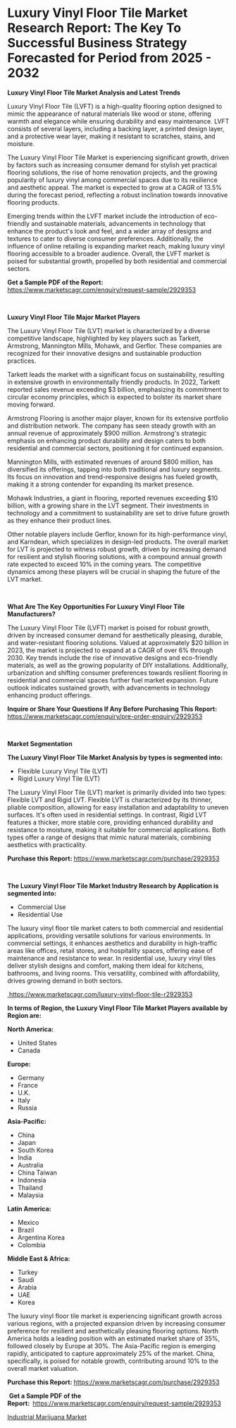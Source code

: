 <p><h1>Luxury Vinyl Floor Tile Market Research Report: The Key To Successful Business Strategy Forecasted for Period from 2025 - 2032</h1></p><p><strong>Luxury Vinyl Floor Tile Market Analysis and Latest Trends</strong></p>
<p><p>Luxury Vinyl Floor Tile (LVFT) is a high-quality flooring option designed to mimic the appearance of natural materials like wood or stone, offering warmth and elegance while ensuring durability and easy maintenance. LVFT consists of several layers, including a backing layer, a printed design layer, and a protective wear layer, making it resistant to scratches, stains, and moisture.</p><p>The Luxury Vinyl Floor Tile Market is experiencing significant growth, driven by factors such as increasing consumer demand for stylish yet practical flooring solutions, the rise of home renovation projects, and the growing popularity of luxury vinyl among commercial spaces due to its resilience and aesthetic appeal. The market is expected to grow at a CAGR of 13.5% during the forecast period, reflecting a robust inclination towards innovative flooring products.</p><p>Emerging trends within the LVFT market include the introduction of eco-friendly and sustainable materials, advancements in technology that enhance the product's look and feel, and a wider array of designs and textures to cater to diverse consumer preferences. Additionally, the influence of online retailing is expanding market reach, making luxury vinyl flooring accessible to a broader audience. Overall, the LVFT market is poised for substantial growth, propelled by both residential and commercial sectors.</p></p>
<p><strong>Get a Sample PDF of the Report:&nbsp;</strong> <a href="https://www.marketscagr.com/enquiry/request-sample/2929353?utm_campaign=1901&utm_medium=2&utm_source=Github&utm_content=ia&utm_term=12032025&utm_id=luxury-vinyl-floor-tile">https://www.marketscagr.com/enquiry/request-sample/2929353</a></p>
<p>&nbsp;</p>
<p><strong>Luxury Vinyl Floor Tile Major Market Players</strong></p>
<p><p>The Luxury Vinyl Floor Tile (LVT) market is characterized by a diverse competitive landscape, highlighted by key players such as Tarkett, Armstrong, Mannington Mills, Mohawk, and Gerflor. These companies are recognized for their innovative designs and sustainable production practices.</p><p>Tarkett leads the market with a significant focus on sustainability, resulting in extensive growth in environmentally friendly products. In 2022, Tarkett reported sales revenue exceeding $3 billion, emphasizing its commitment to circular economy principles, which is expected to bolster its market share moving forward.</p><p>Armstrong Flooring is another major player, known for its extensive portfolio and distribution network. The company has seen steady growth with an annual revenue of approximately $900 million. Armstrong's strategic emphasis on enhancing product durability and design caters to both residential and commercial sectors, positioning it for continued expansion.</p><p>Mannington Mills, with estimated revenues of around $800 million, has diversified its offerings, tapping into both traditional and luxury segments. Its focus on innovation and trend-responsive designs has fueled growth, making it a strong contender for expanding its market presence.</p><p>Mohawk Industries, a giant in flooring, reported revenues exceeding $10 billion, with a growing share in the LVT segment. Their investments in technology and a commitment to sustainability are set to drive future growth as they enhance their product lines.</p><p>Other notable players include Gerflor, known for its high-performance vinyl, and Karndean, which specializes in design-led products. The overall market for LVT is projected to witness robust growth, driven by increasing demand for resilient and stylish flooring solutions, with a compound annual growth rate expected to exceed 10% in the coming years. The competitive dynamics among these players will be crucial in shaping the future of the LVT market.</p></p>
<p>&nbsp;</p>
<p><strong>What Are The Key Opportunities For Luxury Vinyl Floor Tile Manufacturers?</strong></p>
<p><p>The Luxury Vinyl Floor Tile (LVFT) market is poised for robust growth, driven by increased consumer demand for aesthetically pleasing, durable, and water-resistant flooring solutions. Valued at approximately $20 billion in 2023, the market is projected to expand at a CAGR of over 6% through 2030. Key trends include the rise of innovative designs and eco-friendly materials, as well as the growing popularity of DIY installations. Additionally, urbanization and shifting consumer preferences towards resilient flooring in residential and commercial spaces further fuel market expansion. Future outlook indicates sustained growth, with advancements in technology enhancing product offerings.</p></p>
<p><strong>Inquire or Share Your Questions If Any Before Purchasing This Report:</strong> <a href="https://www.marketscagr.com/enquiry/pre-order-enquiry/2929353?utm_campaign=1901&utm_medium=2&utm_source=Github&utm_content=ia&utm_term=12032025&utm_id=luxury-vinyl-floor-tile">https://www.marketscagr.com/enquiry/pre-order-enquiry/2929353</a></p>
<p>&nbsp;</p>
<p><strong>Market Segmentation</strong></p>
<p><strong>The Luxury Vinyl Floor Tile Market Analysis by types is segmented into:</strong></p>
<p><ul><li>Flexible Luxury Vinyl Tile (LVT)</li><li>Rigid Luxury Vinyl Tile (LVT)</li></ul></p>
<p><p>The Luxury Vinyl Floor Tile (LVT) market is primarily divided into two types: Flexible LVT and Rigid LVT. Flexible LVT is characterized by its thinner, pliable composition, allowing for easy installation and adaptability to uneven surfaces. It's often used in residential settings. In contrast, Rigid LVT features a thicker, more stable core, providing enhanced durability and resistance to moisture, making it suitable for commercial applications. Both types offer a range of designs that mimic natural materials, combining aesthetics with practicality.</p></p>
<p><strong>Purchase this Report:&nbsp;</strong><a href="https://www.marketscagr.com/purchase/2929353?utm_campaign=1901&utm_medium=2&utm_source=Github&utm_content=ia&utm_term=12032025&utm_id=luxury-vinyl-floor-tile">https://www.marketscagr.com/purchase/2929353</a></p>
<p>&nbsp;</p>
<p><strong>The Luxury Vinyl Floor Tile Market Industry Research by Application is segmented into:</strong></p>
<p><ul><li>Commercial Use</li><li>Residential Use</li></ul></p>
<p><p>The luxury vinyl floor tile market caters to both commercial and residential applications, providing versatile solutions for various environments. In commercial settings, it enhances aesthetics and durability in high-traffic areas like offices, retail stores, and hospitality spaces, offering ease of maintenance and resistance to wear. In residential use, luxury vinyl tiles deliver stylish designs and comfort, making them ideal for kitchens, bathrooms, and living rooms. This versatility, combined with affordability, drives growing demand in both sectors.</p></p>
<p><a href="https://www.marketscagr.com/luxury-vinyl-floor-tile-r2929353?utm_campaign=1901&utm_medium=2&utm_source=Github&utm_content=ia&utm_term=12032025&utm_id=luxury-vinyl-floor-tile">&nbsp;https://www.marketscagr.com/luxury-vinyl-floor-tile-r2929353</a></p>
<p><strong>In terms of Region, the Luxury Vinyl Floor Tile Market Players available by Region are:</strong></p>
<p>
    <p> <strong> North America: </strong>
        <ul>
            <li>United States</li>
            <li>Canada</li>
        </ul>
        </p> 
    <p> <strong> Europe: </strong>
        <ul>
            <li>Germany</li>
            <li>France</li>
            <li>U.K.</li>
            <li>Italy</li>
            <li>Russia</li>
        </ul>
        </p> 
    <p> <strong> Asia-Pacific: </strong>
        <ul>
            <li>China</li>
            <li>Japan</li>
            <li>South Korea</li>
            <li>India</li>
            <li>Australia</li>
            <li>China Taiwan</li>
            <li>Indonesia</li>
            <li>Thailand</li>
            <li>Malaysia</li>
        </ul>
        </p> 
    <p> <strong> Latin America: </strong>
        <ul>
            <li>Mexico</li>
            <li>Brazil</li>
            <li>Argentina Korea</li>
            <li>Colombia</li>
        </ul>
        </p> 
    <p> <strong> Middle East & Africa: </strong>
        <ul>
            <li>Turkey</li>
            <li>Saudi</li>
            <li>Arabia</li>
            <li>UAE</li>
            <li>Korea</li>
        </ul>
    </p>
    </p>
<p><p>The luxury vinyl floor tile market is experiencing significant growth across various regions, with a projected expansion driven by increasing consumer preference for resilient and aesthetically pleasing flooring options. North America holds a leading position with an estimated market share of 35%, followed closely by Europe at 30%. The Asia-Pacific region is emerging rapidly, anticipated to capture approximately 25% of the market. China, specifically, is poised for notable growth, contributing around 10% to the overall market valuation.</p></p>
<p><strong>Purchase this Report: </strong><a href="https://www.marketscagr.com/purchase/2929353?utm_campaign=1901&utm_medium=2&utm_source=Github&utm_content=ia&utm_term=12032025&utm_id=luxury-vinyl-floor-tile">https://www.marketscagr.com/purchase/2929353</a></p>
<p>&nbsp;<strong>Get a Sample PDF of the Report:&nbsp;&nbsp;</strong><a href="https://www.marketscagr.com/enquiry/request-sample/2929353?utm_campaign=1901&utm_medium=2&utm_source=Github&utm_content=ia&utm_term=12032025&utm_id=luxury-vinyl-floor-tile">https://www.marketscagr.com/enquiry/request-sample/2929353</a></p>
<p><strong></strong></p>
<p><p><a href="https://github.com/AKSHATREPORTPRIME/Market-Research-Report-List-7/blob/main/industrial-marijuana-market.md?utm_campaign=1901&utm_medium=2&utm_source=Github&utm_content=ia&utm_term=12032025&utm_id=luxury-vinyl-floor-tile">Industrial Marijuana Market</a></p></p>